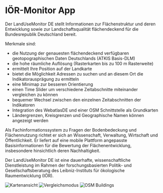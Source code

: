# IÖR-Monitor App
Der LandUseMonitor DE stellt Informationen zur Flächenstruktur und deren Entwicklung sowie zur Landschaftsqualität flächendeckend für die Bundesrepublik Deutschland bereit. 

Merkmale sind:

+ die Nutzung der genauesten flächendeckend verfügbaren geotopographischen Daten Deutschlands (ATKIS Basis-DLM)
+  die hohe räumliche Auflösung (Rasterkarten bis zu 100 m Rasterweite)
+ ermittelt Ihre Position auf der Landkarte
+ bietet die Möglichkeit Adressen zu suchen und an diesem Ort die Indikatorausprägung zu ermitteln
+ eine Minimap zur besseren Orientierung
+ einen Time Slider um verschiedene Zeitabschnitte miteinander vergleichen zu können
+ bequemer Wechsel zwischen den einzelnen Zeitabschnitten der Indikatoren
+ Integration des WebatlasDE und einer OSM Schnittstelle als Grundkarten
+ Ländergrenzen, Kreisgrenzen und Geographische Namen können angezeigt werden

Als Fachinformationssystem zu Fragen der Bodenbedeckung und Flächennutzung richtet er sich an Wissenschaft, Verwaltung, Wirtschaft und Öffentlichkeit. Er liefert auf eine mobile Plattform angepasste Basisinformationen für die Bewertung der Flächenentwicklung, insbesondere hinsichtlich deren Nachhaltigkeit.

Der LandUseMonitor DE ist eine dauerhafte, wissenschaftliche Dienstleistung im Rahmen der forschungsbasierten Politik- und Gesellschaftsberatung des Leibniz-Instituts für ökologische Raumentwicklung (IÖR).

![Kartenansicht](https://lh3.googleusercontent.com/GR72RNohBdi_v4ZhVXeMx4KZzuVPOHeWtpRwADaMqKEEQj8b1Wc7fIb0VEC3iH-c7_ch=h300) ![Vergleichsmodus](https://lh3.googleusercontent.com/BkiJ5POEwJYfOw8zTmYu4pfoPsRWdZ6UngHX2x2tUoOh5fBMDcKqJaYzkbQrc5OKsN0=h300) ![OSM Buildings](https://lh3.googleusercontent.com/LwXwwMJs5AwTyh_Y-1jdcBUzVjnqHH3NO2K79fkHXFTLjBTL5PEc3t1BNABBflAF8g=h300) 
